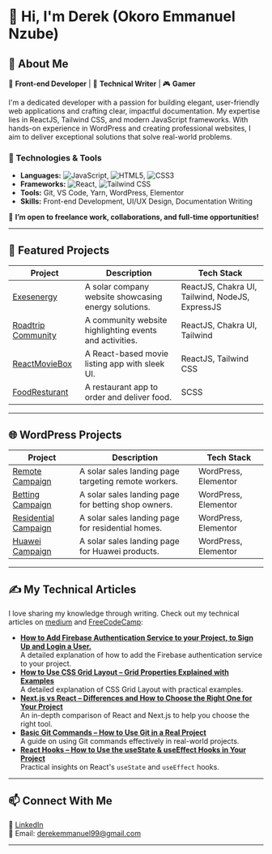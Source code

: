 # 👋 Hi, I'm Derek (Okoro Emmanuel Nzube)

## 🚀 About Me  
🌟 **Front-end Developer** | 📘 **Technical Writer** | 🎮 **Gamer**  

I'm a dedicated developer with a passion for building elegant, user-friendly web applications and crafting clear, impactful documentation. My expertise lies in ReactJS, Tailwind CSS, and modern JavaScript frameworks. With hands-on experience in WordPress and creating professional websites, I aim to deliver exceptional solutions that solve real-world problems.

### 🔧 Technologies & Tools
- **Languages:** ![JavaScript](https://img.shields.io/badge/-JavaScript-yellow?logo=javascript&logoColor=black&style=flat-square), ![HTML5](https://img.shields.io/badge/-HTML5-orange?logo=html5&logoColor=white&style=flat-square), ![CSS3](https://img.shields.io/badge/-CSS3-blue?logo=css3&logoColor=white&style=flat-square) 
- **Frameworks:** ![React](https://img.shields.io/badge/-React-blue?logo=react&logoColor=white&style=flat-square), ![Tailwind CSS](https://img.shields.io/badge/-Tailwind%20CSS-blue?logo=tailwind-css&logoColor=white&style=flat-square) 
- **Tools:** Git, VS Code, Yarn, WordPress, Elementor  
- **Skills:** Front-end Development, UI/UX Design, Documentation Writing  

💼 **I’m open to freelance work, collaborations, and full-time opportunities!**

---

## 📂 Featured Projects
| **Project** | **Description** | **Tech Stack** |
|-------------|-----------------|----------------|
| [Exesenergy](https://www.exesenergy.co) | A solar company website showcasing energy solutions. | ReactJS, Chakra UI, Tailwind, NodeJS, ExpressJS |
| [Roadtrip Community](https://roadtripcommunity.com) | A community website highlighting events and activities. | ReactJS, Chakra UI, Tailwind |
| [ReactMovieBox](https://github.com/Derekvibe/ReactMovieBox) | A React-based movie listing app with sleek UI. | ReactJS, Tailwind CSS |
| [FoodResturant](https://github.com/Derekvibe/FoodResturant) | A restaurant app to order and deliver food. | SCSS |

---

## 🌐 WordPress Projects
| **Project** | **Description** | **Tech Stack** |
|-------------|-----------------|----------------|
| [Remote Campaign](https://remotecampaign.exesenergy.co/) | A solar sales landing page targeting remote workers. | WordPress, Elementor |
| [Betting Campaign](https://bettingcampaign.exesenergy.co/) | A solar sales landing page for betting shop owners. | WordPress, Elementor |
| [Residential Campaign](https://residentialcampaign.exesenergy.co/) | A solar sales landing page for residential homes. | WordPress, Elementor |
| [Huawei Campaign](https://huaweipower-m.exesenergy.co/) | A solar sales landing page for Huawei products. | WordPress, Elementor |

---

## ✍️ My Technical Articles  
I love sharing my knowledge through writing. Check out my technical articles on [medium](https://medium.com/@derekemmanuel99) and [FreeCodeCamp](https://www.freecodecamp.org/news/author/Derekvibe):
- [**How to Add Firebase Authentication Service to your Project, to Sign Up and Login a User.**](https://medium.com/@derekemmanuel99/how-to-add-firebase-authentication-service-to-your-project-to-sign-up-and-login-a-user-86def895ccdd)  
  A detailed explanation of how to add the Firebase authentication service to your project.
- [**How to Use CSS Grid Layout – Grid Properties Explained with Examples**](https://www.freecodecamp.org/news/how-to-use-css-grid-layout/)  
  A detailed explanation of CSS Grid Layout with practical examples.  
- [**Next.js vs React – Differences and How to Choose the Right One for Your Project**](https://www.freecodecamp.org/news/nextjs-vs-react-differences/)  
  An in-depth comparison of React and Next.js to help you choose the right tool.  
- [**Basic Git Commands – How to Use Git in a Real Project**](https://www.freecodecamp.org/news/how-to-use-basic-git-and-github-commands/)  
  A guide on using Git commands effectively in real-world projects.  
- [**React Hooks – How to Use the useState & useEffect Hooks in Your Project**](https://www.freecodecamp.org/news/how-to-use-the-usestate-and-useeffect-hooks-in-your-project/)  
  Practical insights on React's `useState` and `useEffect` hooks.

---

## 📫 Connect With Me  
💼 [LinkedIn](www.linkedin.com/in/emmanuel-okoro-nzube)  
📧 Email: [derekemmanuel99@gmail.com](mailto:derekemmanuel99@gmail.com)

---
